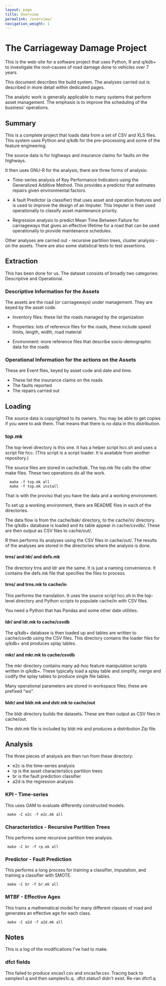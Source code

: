 ```yaml
---
layout: page
title: Overview
permalink: /overview/
navigation_weight: 1
---
```

# The Carriageway Damage Project

This is the web-site for a software project that uses Python, R and q/kdb+
to investigate the root-causes of road damage done to vehicles over 7 years.

This document describes the build system. The analyses carried out is described
in more detail within dedicated pages.

The analytic work is generally applicable to many systems that perform asset
management. The emphasis is to improve the scheduling of the business' operations.

## Summary

This is a complete project that loads data from a set of CSV and XLS
files. This system uses Python and q/kdb for the pre-processing and some of
the feature engineering.

The source data is for highways and insurance claims for faults on the highways.

It then uses GNU-R for the analysis; there are three forms of analysis:

 - Time-series analysis of Key Performance Indicators using the Generalized
   Additive Method. This provides a predictor that estimates repairs given
   environmental factors.

 - A fault Predictor (a classifier) that uses asset and operation features and
   is used to improve the design of an Imputer. This Imputer is then used
   operationally to classify asset maintenance priority.

 - Regression analysis to predict Mean Time Between Failure for carriageways
   that gives an effective lifetime for a road that can be used operationally to
   provide maintenance schedules.
 
Other analyses are carried out - recursive partition trees, cluster analysis -
on the assets. There are also some statistical tests to test assertions.

## Extraction

This has been done for us. The dataset consists of broadly two categories:
Descriptive and Operational.

### Descriptive Information for the Assets

The assets are the road (or carriageways) under management. They are keyed
by the asset code.

 - Inventory files: these list the roads managed by the organization
 
 - Properties: lots of reference files for the roads, these include speed
   limits, length, width, road material
 
 - Environment: more reference files that describe socio-demographic data
   for the roads

### Operational Information for the actions on the Assets

These are Event files, keyed by asset code and date and time.

  - These list the insurance claims on the roads
  - The faults reported
  - The repairs carried out

## Loading

The source data is copyrighted to its owners. You may be able to get copies
if you were to ask them. That means that there is no data in this distribution.

### top.mk

The top-level directory is this one. It has a helper script hcc.sh and uses
a script file hcc. (This script is a script loader. It is available from
another repository.)

The source files are stored in cache/bak. The top.mk file calls the other
make files. These two operations do all the work.

```
  make -f top.mk all
  make -f top.mk install
```

That is with the proviso that you have the data and a working environment.

To set up a working environment, there are README files in each of the
directories.

The data flow is from the cache/bak/ directory, to the cache/in/ directory.
The q/kdb+ database is loaded and its table appear in cache/csvdb/. These
are then output as CSV files to cache/out/.

R then performs its analyses using the CSV files in cache/out/. The results
of the analyses are stored in the directories where the analysis is done.

#### trns/ and ldr/ and defs.mk

The directory trns and ldr are the same. It is just a naming convenience.
It contains the defs.mk file that specifies the files to process.

#### trns/ and trns.mk to cache/in

This performs the translation. It uses the source script hcc.sh in the
top-level directory and Python scripts to populate cache/in with CSV files.

You need a Python that has Pandas and some other date utilities.

#### ldr/ and ldr.mk to cache/csvdb

The q/kdb+ database is then loaded up and tables are written to cache/csvdb
using the CSV files. This directory contains the loader files for q/kdb+
and produces splay tables.

#### mkr/ and mkr.mk to cache/csvdb

The mkr directory contains many ad-hoc feature manipulation scripts written
in q/kdb+. These typically load a splay table and simplify, merge and
codify the splay tables to produce single file tables.

Many operational parameters are stored in workspace files; these are
prefixed "ws".

#### bldr/ and bldr.mk and dstr.mk to cache/out

The bldr directory builds the datasets. These are then output as CSV files
in cache/out.

The dstr.mk file is included by bldr.mk and produces a distribution Zip file.

## Analysis

The three pieces of analysis are then run from these directory:

 - e2c is the time-series analysis 
 - rp is the asset characteristics partition trees
 - br is the fault prediction classifier
 - a2d is the regression analysis 

### KPI - Time-series

This uses GAM to evaluate differently constructed models.

```
 make -C e2c -f e2c.mk all
```

### Characteristics - Recursive Partition Trees

This performs some recursive partition tree analysis.

```
 make -C br -f rp.mk all
```

### Predictor - Fault Prediction

This performs a long process for training a classifier, imputation, and training a classifier with SMOTE.

```
 make -C br -f br.mk all
```

### MTBF - Effective Ages

This trains a mathematical model for many different classes of road and
generates an effective age for each class.

```
 make -C a2d -f a2d.mk all
```

## Notes

This is a log of the modifications I've had to make.

### dfct fields

This failed to produce xncas1.csv and xncas1w.csv. Tracing back to
samples1.q and then samples1c.q. .dfct.status1 didn't exist. Re-ran dfct1.q
